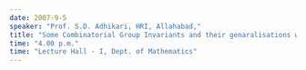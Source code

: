 ```yaml
---
date: 2007-9-5
speaker: "Prof. S.D. Adhikari, HRI, Allahabad,"
title: "Some Combinatorial Group Invariants and their genaralisations with weights"
time: "4.00 p.m." 
time: "Lecture Hall - I, Dept. of Mathematics"
---
```


